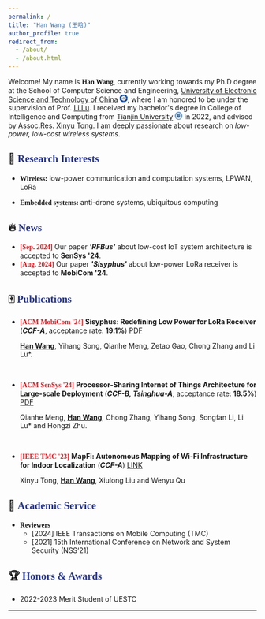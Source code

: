 ```yaml
---
permalink: /
title: "Han Wang (王晗)"
author_profile: true
redirect_from: 
  - /about/
  - /about.html
---
```


Welcome! My name is **<font face="Georgia">Han Wang</font>**, currently working towards my Ph.D degree at the School of Computer Science and Engineering, [University of Electronic Science and Technology of China](https://en.uestc.edu.cn/) <img src="\images\uestc_logo.png" style="width: 1.1em;">, where I am honored to be under the supervision of Prof. [Li Lu](https://www.en.scse.uestc.edu.cn/info/1085/2182.htm). I received my bachelor's degree in College of Intelligence and Computing from [Tianjin University](https://www.tju.edu.cn/english/index.htm) <img src="\images\tju_badge_white.png" style="width: 1.1em;"> in 2022, and advised by Assoc.Res. [Xinyu Tong](http://cic.tju.edu.cn/faculty/tongxinyu/index.html). I am deeply passionate about research on *low-power, low-cost wireless systems*. 



## 🔎 <font face="Century Gothic" color="283687">Research Interests</font>

- **<font face="Georgia">Wireless:</font>** low-power communication and computation systems, LPWAN, LoRa

- **<font face="Georgia">Embedded systems:</font>** anti-drone systems, ubiquitous computing 



## 🔥 <font face="Century Gothic" color="283687">News</font>


- **<font color="CD2027" face="Georgia">[Sep. 2024]</font>** Our paper ***'RFBus'*** about low-cost IoT system architecture is accepted to **SenSys '24**.
- **<font color="CD2027" face="Georgia">[Aug. 2024]</font>** Our paper ***'Sisyphus'*** about low-power LoRa receiver is accepted to **MobiCom '24**.



## 🀄 <font face="Century Gothic" color="283687">Publications</font>


- **<font color="CD2027" face="Georgia">[ACM MobiCom '24]</font>** **Sisyphus: Redefining Low Power for LoRa Receiver** (***CCF-A***, acceptance rate: **19.1%**) [PDF](\files\Sisyphus_mobicom24.pdf) <br>

  **<u>Han Wang</u>**, Yihang Song, Qianhe Meng, Zetao Gao, Chong Zhang and Li Lu*.

  <br>

- **<font color="CD2027" face="Georgia">[ACM SenSys '24]</font>** **Processor-Sharing Internet of Things Architecture for Large-scale Deployment** (***CCF-B, Tsinghua-A***, acceptance rate: **18.5%**) [PDF](\files\RFBUS_sensys24.pdf) <br>

  Qianhe Meng, **<u>Han Wang</u>**, Chong Zhang, Yihang Song,  Songfan Li, Li Lu* and Hongzi Zhu.

  <br>

- **<font color="CD2027" face="Georgia">[IEEE TMC '23]</font>** **MapFi: Autonomous Mapping of Wi-Fi Infrastructure for Indoor Localization** (***CCF-A***) [LINK](https://ieeexplore.ieee.org/abstract/document/9525195)
  
   Xinyu Tong, **<u>Han Wang</u>**, Xiulong Liu and Wenyu Qu 



## 📝 <font face="Century Gothic" color="283687">Academic Service</font>

- **<font face="Georgia">Reviewers</font>**
  - [2024] IEEE Transactions on Mobile Computing (TMC) 
  - [2021] 15th International Conference on Network and System Security (NSS‘21)



## 🏆 <font face="Century Gothic" color="283687">Honors & Awards</font>

- 2022-2023 Merit Student of UESTC

----

<script type='text/javascript' id='clustrmaps' src='//cdn.clustrmaps.com/map_v2.js?cl=ffffff&w=200&t=tt&d=tf6trRht7T5GWabkmifch2uaHHA47Ixj-cwebHXvmBk&co=283687&ct=ffffff&cmo=fa0303&cmn=20ba4c'></script>